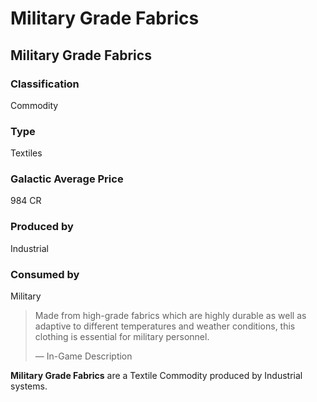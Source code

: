 # Military Grade Fabrics
## Military Grade Fabrics

		

### Classification

Commodity

### Type

Textiles

### Galactic Average Price

984 CR

### Produced by

Industrial

### Consumed by

Military

> 
> 
> Made from high-grade fabrics which are highly durable as well as adaptive to different temperatures and weather conditions, this clothing is essential for military personnel.
> 
> 
> — In-Game Description
> 

**Military Grade Fabrics** are a Textile Commodity produced by Industrial systems.